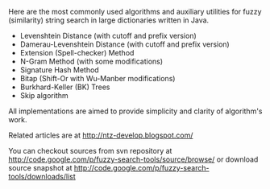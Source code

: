 Here are the most commonly used algorithms and auxiliary utilities for fuzzy (similarity) string search in large dictionaries written in Java.

  * Levenshtein Distance (with cutoff and prefix version)
  * Damerau-Levenshtein Distance (with cutoff and prefix version)
  * Extension (Spell-checker) Method
  * N-Gram Method (with some modifications)
  * Signature Hash Method
  * Bitap (Shift-Or with Wu-Manber modifications)
  * Burkhard-Keller (BK) Trees
  * Skip algorithm

All implementations are aimed to provide simplicity and clarity of algorithm's work.

Related articles are at http://ntz-develop.blogspot.com/

You can checkout sources from svn repository at http://code.google.com/p/fuzzy-search-tools/source/browse/ or download source snapshot at http://code.google.com/p/fuzzy-search-tools/downloads/list
